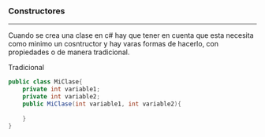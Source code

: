 ### Constructores
---
Cuando se crea una clase en c# hay que tener en cuenta que esta necesita como minimo un cosntructor y hay varas formas de hacerlo, con propiedades o de manera tradicional.

Tradicional
```cs
public class MiClase{
	private int variable1;
	private int variable2;
	public MiClase(int variable1, int variable2){
		
	}
}
```